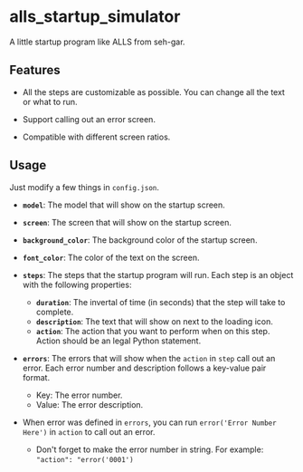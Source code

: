 # alls_startup_simulator

A little startup program like ALLS from seh-gar.

## Features

- All the steps are customizable as possible. You can change all the text or what to run.

- Support calling out an error screen.

- Compatible with different screen ratios.

## Usage

Just modify a few things in `config.json`.

- **`model`**: The model that will show on the startup screen.

- **`screen`**: The screen that will show on the startup screen.

- **`background_color`**: The background color of the startup screen.

- **`font_color`**: The color of the text on the screen.

- **`steps`**: The steps that the startup program will run. Each step is an object with the following properties:
  - **`duration`**: The invertal of time (in seconds) that the step will take to complete.
  - **`description`**: The text that will show on next to the loading icon.
  - **`action`**: The action that you want to perform when on this step. Action should be an legal Python statement.

- **`errors`**: The errors that will show when the `action` in `step` call out an error. Each error number and description follows a key-value pair format.
  - Key: The error number.
  - Value: The error description.

- When error was defined in `errors`, you can run `error('Error Number Here')` in `action` to call out an error.
  - Don't forget to make the error number in string. For example: `"action": "error('0001')`